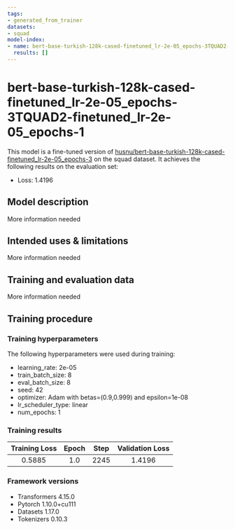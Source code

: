 ```yaml
---
tags:
- generated_from_trainer
datasets:
- squad
model-index:
- name: bert-base-turkish-128k-cased-finetuned_lr-2e-05_epochs-3TQUAD2-finetuned_lr-2e-05_epochs-1
  results: []
---
```


<!-- This model card has been generated automatically according to the information the Trainer had access to. You
should probably proofread and complete it, then remove this comment. -->

# bert-base-turkish-128k-cased-finetuned_lr-2e-05_epochs-3TQUAD2-finetuned_lr-2e-05_epochs-1

This model is a fine-tuned version of [husnu/bert-base-turkish-128k-cased-finetuned_lr-2e-05_epochs-3](https://huggingface.co/husnu/bert-base-turkish-128k-cased-finetuned_lr-2e-05_epochs-3) on the squad dataset.
It achieves the following results on the evaluation set:
- Loss: 1.4196

## Model description

More information needed

## Intended uses & limitations

More information needed

## Training and evaluation data

More information needed

## Training procedure

### Training hyperparameters

The following hyperparameters were used during training:
- learning_rate: 2e-05
- train_batch_size: 8
- eval_batch_size: 8
- seed: 42
- optimizer: Adam with betas=(0.9,0.999) and epsilon=1e-08
- lr_scheduler_type: linear
- num_epochs: 1

### Training results

| Training Loss | Epoch | Step | Validation Loss |
|:-------------:|:-----:|:----:|:---------------:|
| 0.5885        | 1.0   | 2245 | 1.4196          |


### Framework versions

- Transformers 4.15.0
- Pytorch 1.10.0+cu111
- Datasets 1.17.0
- Tokenizers 0.10.3
